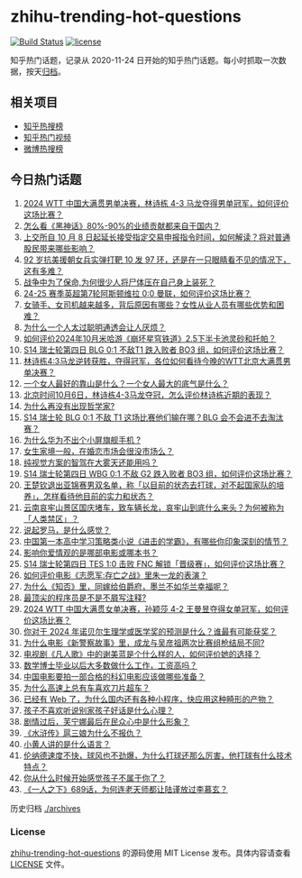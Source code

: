 # zhihu-trending-hot-questions

[![Build Status](https://github.com/justjavac/zhihu-trending-hot-questions/workflows/ci/badge.svg?branch=master)](https://github.com/justjavac/zhihu-trending-hot-questions/actions)
[![license](https://img.shields.io/github/license/justjavac/zhihu-trending-hot-questions)](https://github.com/justjavac/zhihu-trending-hot-questions/blob/master/LICENSE)

知乎热门话题，记录从 2020-11-24
日开始的知乎热门话题。每小时抓取一次数据，按天[归档](./archives)。

## 相关项目

- [知乎热搜榜](https://github.com/justjavac/zhihu-trending-top-search)
- [知乎热门视频](https://github.com/justjavac/zhihu-trending-hot-video)
- [微博热搜榜](https://github.com/justjavac/weibo-trending-hot-search)

## 今日热门话题

<!-- BEGIN -->
<!-- 最后更新时间 Mon Oct 07 2024 06:17:00 GMT+0800 (China Standard Time) -->

1. [2024 WTT 中国大满贯男单决赛，林诗栋 4-3 马龙夺得男单冠军，如何评价这场比赛？](https://www.zhihu.com/question/760530394)
1. [怎么看《黑神话》80%-90%的业绩贡献都来自于国内？](https://www.zhihu.com/question/749514853)
1. [上交所自 10 月 8 日起延长接受指定交易申报指令时间，如何解读？将对普通股民带来哪些影响？](https://www.zhihu.com/question/761469566)
1. [92 岁抗美援朝女兵实弹打靶 10 发 97 环，还是在一只眼睛看不见的情况下，这有多难？](https://www.zhihu.com/question/756505024)
1. [战争中为了保命,为何很少人将尸体压在自己身上装死？](https://www.zhihu.com/question/629160901)
1. [24-25 赛季英超第7轮阿斯顿维拉 0:0 曼联，如何评价这场比赛？](https://www.zhihu.com/question/761690792)
1. [女骑手、女司机越来越多，背后原因有哪些？女性从业人员有哪些优势和困难？](https://www.zhihu.com/question/756387411)
1. [为什么一个人太过聪明通透会让人厌烦？](https://www.zhihu.com/question/663650645)
1. [如何评价2024年10月米哈游《崩坏星穹铁道》2.5下半卡池灵砂和托帕？](https://www.zhihu.com/question/708489743)
1. [S14 瑞士轮第四日 BLG 0:1 不敌T1 跌入败者 BO3 组，如何评价这场比赛？](https://www.zhihu.com/question/761445943)
1. [林诗栋4:3马龙逆转获胜，夺得冠军，各位如何看待今晚的WTT北京大满贯男单决赛？](https://www.zhihu.com/question/761379920)
1. [一个女人最好的靠山是什么？一个女人最大的底气是什么？](https://www.zhihu.com/question/725444427)
1. [北京时间10月6日，林诗栋4-3马龙夺冠，怎么评价林诗栋近期的表现？](https://www.zhihu.com/question/761495478)
1. [为什么再没有出现哲学家?](https://www.zhihu.com/question/752212265)
1. [S14 瑞士轮 BLG 0:1 不敌 T1 这场比赛他们输在哪？BLG 会不会进不去淘汰赛？](https://www.zhihu.com/question/762052820)
1. [为什么华为不出个小屏旗舰手机 ?](https://www.zhihu.com/question/648552952)
1. [女生家境一般，在婚恋市场会很没市场么？](https://www.zhihu.com/question/464168213)
1. [纯视觉方案的智驾在大雾天还能用吗？](https://www.zhihu.com/question/667652717)
1. [S14 瑞士轮第四日 WBG 0:1 不敌 G2 跌入败者 BO3 组，如何评价这场比赛？](https://www.zhihu.com/question/762600877)
1. [王楚钦退出亚锦赛男双名单，称「以目前的状态去打球，对不起国家队的培养」，怎样看待他目前的实力和状态？](https://www.zhihu.com/question/757024555)
1. [云南哀牢山景区国庆堵车，致车辆长龙，哀牢山到底什么来头？为何被称为「人类禁区」？](https://www.zhihu.com/question/749507297)
1. [说起罗马，是什么感觉？](https://www.zhihu.com/question/357856138)
1. [中国第一本高中学习策略类小说《进击的学霸》，有哪些你印象深刻的情节？](https://www.zhihu.com/question/667799938)
1. [影响你爱情观的是哪部电影或哪本书？](https://www.zhihu.com/question/654039540)
1. [S14 瑞士轮第四日 TES 1:0 击败 FNC 解锁「晋级赛」，如何评价这场比赛？](https://www.zhihu.com/question/760783811)
1. [如何评价电影《志愿军:存亡之战》里朱一龙的表演？](https://www.zhihu.com/question/725561926)
1. [为什么《知否》里，同嫁给伯爵府，墨兰不如华兰幸福呢？](https://www.zhihu.com/question/403569423)
1. [最顶尖的程序员是不是不屑写注释?](https://www.zhihu.com/question/689851864)
1. [2024 WTT 中国大满贯女单决赛，孙颖莎 4-2 王曼昱夺得女单冠军，如何评价这场比赛？](https://www.zhihu.com/question/760488222)
1. [你对于 2024 年诺贝尔生理学或医学奖的预测是什么？谁最有可能获奖？](https://www.zhihu.com/question/666086080)
1. [为什么电影《新警察故事》里，成龙与吴彦祖两次比赛组枪结局不同?](https://www.zhihu.com/question/404292608)
1. [电视剧《凡人歌》中的谢美蓝是个什么样的人，如何评价她的选择？](https://www.zhihu.com/question/666131705)
1. [数学博士毕业以后大多数做什么工作，工资高吗？](https://www.zhihu.com/question/350427239)
1. [中国电影要拍一部合格的科幻电影应该做哪些准备？](https://www.zhihu.com/question/24442619)
1. [为什么高速上总有车喜欢刀片超车？](https://www.zhihu.com/question/667675868)
1. [已经有 Web 了，为什么国内还有各种小程序，快应用这种畸形的产物？](https://www.zhihu.com/question/725620450)
1. [孩子不喜欢听说别家孩子好话是什么心理？](https://www.zhihu.com/question/665845621)
1. [剧情过后，芙宁娜最后在民众心中是什么形象？](https://www.zhihu.com/question/649731443)
1. [《水浒传》扈三娘为什么不报仇？](https://www.zhihu.com/question/666600939)
1. [小黄人讲的是什么语言？](https://www.zhihu.com/question/30830614)
1. [伦纳德速度不快，球风也不劲爆，为什么打球还那么厉害，他打球有什么技术特点？](https://www.zhihu.com/question/355435294)
1. [你从什么时候开始感觉孩子不属于你了？](https://www.zhihu.com/question/616205418)
1. [《一人之下》689话，为何连老天师都让陆谨放过李慕玄？](https://www.zhihu.com/question/735785325)

<!-- END -->

历史归档 [./archives](./archives)

### License

[zhihu-trending-hot-questions](https://github.com/justjavac/zhihu-trending-hot-questions)
的源码使用 MIT License 发布。具体内容请查看 [LICENSE](./LICENSE) 文件。
